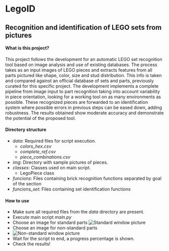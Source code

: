 # LegoID
## Recognition and identification of LEGO sets from pictures

#### What is this project?
This project follows the development for an automatic LEGO set recognition tool based on image analysis and use of existing databases. The process takes as an input images of LEGO pieces and extracts features from all parts pictured like shape, color, size and stud distribution. This info is taken and compared against  an official database of sets and parts, previously curated for this specific project. The development implements a complete pipeline from image input to part recognition taking into account variability in piece orientation, looking for a working tool on as many environments as possible. These recognized pieces are forwarded to an identification system where possible errors in previous steps can be eased down, adding robustness. The results obtained show moderate accuracy and demonstrate the potential of the proposed tool.

#### Directory structure
* _data_: Required files for script execution.
  * _colors_hex.csv_
  * _complete_ref.csv_
  * _piece_combinations.csv_
* _img_: Directory with sample pictures of pieces.
* _classes_: Classes used on main script.
  * LegoPiece class 
* _funcions_: Files containing brick recognition functions separated by goal of the section
* _funcions_set_: Files containing set identification functions

#### How to use
* Make sure all required files from the _data_ directory are present.
* Execute main script _main.py_
* Choose an image for standard parts
![Standard window picture](https://i.imgur.com/r99NQEh.png)
* Choose an image for non-standard parts
* ![Non-standard window picture](https://i.imgur.com/LuznIaJ.png)
* Wait for the script to end, a progress percentage is shown.
* Check the results!
